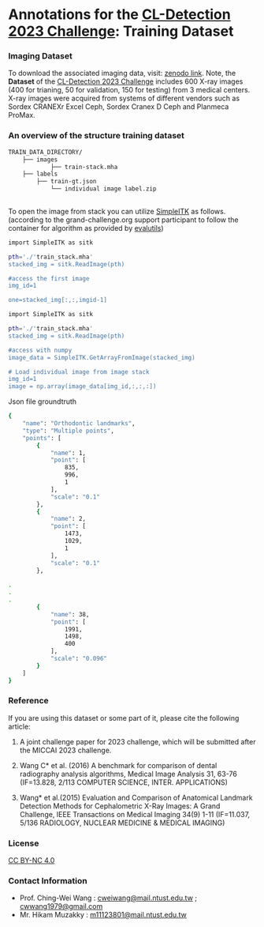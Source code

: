 # Annotations for the [CL-Detection 2023 Challenge](https://cl-detection2023.grand-challenge.org/): Training Dataset

### Imaging Dataset
To download the associated imaging data, visit: [zenodo link](https://zenodo.org/deposit/7787671#).
Note, the **Dataset** of the [CL-Detection 2023 Challenge](https://cl-detection2023.grand-challenge.org/) includes 600 X-ray images (400 for trianing, 50 for validation, 150 for testing) from 3 medical centers. X-ray images were acquired from systems of different vendors such as Sordex CRANEXr Excel Ceph, Sordex Cranex D Ceph and Planmeca ProMax. 

### An overview of the structure training dataset

```bash
TRAIN_DATA_DIRECTORY/
	├── images
    		├── train-stack.mha
	├── labels
		├── train-gt.json
    		└── individual image label.zip
	
```

To open the image from stack you can utilize [SimpleITK](https://simpleitk.readthedocs.io/en/master/) as follows. (according to the grand-challenge.org support participant to follow the container for algorithm as provided by [evalutils]([https://cl-detection2023.grand-challenge.org/](https://comic.github.io/evalutils/))) 


```bash
import SimpleITK as sitk

pth='./'train_stack.mha'
stacked_img = sitk.ReadImage(pth)

#access the first image
img_id=1

one=stacked_img[:,:,imgid-1]

```

```bash
import SimpleITK as sitk

pth='./'train_stack.mha'
stacked_img = sitk.ReadImage(pth)

#access with numpy 
image_data = SimpleITK.GetArrayFromImage(stacked_img)

# Load individual image from image stack
img_id=1
image = np.array(image_data[img_id,:,:,:])
```


Json file groundtruth

```bash
{
    "name": "Orthodontic landmarks",
    "type": "Multiple points",
    "points": [
        {
            "name": 1,
            "point": [
                835,
                996,
                1
            ],
            "scale": "0.1"
        },
        {
            "name": 2,
            "point": [
                1473,
                1029,
                1
            ],
            "scale": "0.1"
        },
	
.
.
.
        {
            "name": 38,
            "point": [
                1991,
                1498,
                400
            ],
            "scale": "0.096"
        }
    ]
}
```

### Reference
If you are using this dataset or some part of it, please cite the following article:
1. A joint challenge paper for 2023 challenge, which will be submitted after the MICCAI 2023 challenge.

2. Wang C* et al. (2016) A benchmark for comparison of dental radiography analysis algorithms, Medical Image Analysis 31, 63-76 (IF=13.828, 2/113 COMPUTER SCIENCE, INTER. APPLICATIONS)

3. Wang* et al.(2015) Evaluation and Comparison of Anatomical Landmark Detection Methods for Cephalometric X-Ray Images: A Grand Challenge, IEEE Transactions on Medical Imaging 34(9) 1-11 (IF=11.037, 5/136 RADIOLOGY, NUCLEAR MEDICINE & MEDICAL IMAGING) 


### License
[CC BY-NC 4.0](https://creativecommons.org/licenses/by-nc/4.0/)

### Contact Information
- Prof. Ching-Wei Wang : cweiwang@mail.ntust.edu.tw ; cwwang1979@gmail.com
- Mr. Hikam Muzakky : m11123801@mail.ntust.edu.tw
